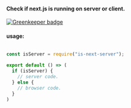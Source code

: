 #### Check if next.js is running on server or client.

[![Greenkeeper badge](https://badges.greenkeeper.io/aranajhonny/is-next-server.svg)](https://greenkeeper.io/)

#### usage:

```javascript

const isServer = require("is-next-server");

export default () => (
  if (isServer) {
    // server code.
  } else {
    // browser code.
  }
)
```
